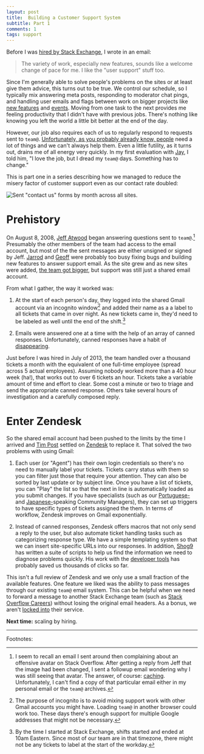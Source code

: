 ```yaml
---
layout: post
title:  Building a Customer Support System
subtitle: Part 1
comments: 1
tags: support
---
```


Before I was
[hired by Stack Exchange](http://blog.stackoverflow.com/2013/08/please-welcome-jon-ericson-community-manager/),
I wrote in an email:

> The variety of work, especially new features, sounds like a welcome
change of pace for me.  I like the "user support" stuff too.

Since I'm generally able to solve people's problems on the sites or at
least give them advice, this turns out to be true. We control our
schedule, so I typically mix answering meta posts, responding to
moderator chat pings, and handling user emails and flags between work
on bigger projects like
[new features](http://meta.stackexchange.com/q/234259/1438) and
[events](http://blog.stackoverflow.com/2014/12/winter-bash-2014/). Moving
from one task to the next provides me feeling productivity that I
didn't have with previous jobs. There's nothing like knowing you left
the world a little bit better at the end of the day.

However, our job also requires each of us to regularly respond to
requests sent to
`team@`. [Unfortunately, as you probably already know, people](https://twitter.com/horse_ebooks/status/228032106859749377)
need a lot of things and we can't always help them. Even a little
futility, as it turns out, drains me of all energy very quickly. In my
first evaluation with
[Jay](http://stackexchange.com/about/management), I told him, "I love
the job, but I dread my `team@` days. Something has to change."

This is part one in a series describing how we managed to reduce the
misery factor of customer support even as our contact rate doubled:

![Sent "contact us" forms by month across all sites.](http://i.stack.imgur.com/6cqVn.png)

# Prehistory

On August 8, 2008, [Jeff Atwood](http://blog.codinghorror.com/) began
answering questions sent to `team@`.[^1] Presumably the other members
of the team had access to the email account, but most of the the sent
messages are either unsigned or signed by
Jeff. [Jarrod](http://blog.stackoverflow.com/2009/01/welcome-stack-overflow-valued-associate-00002/)
and
[Geoff](http://blog.stackoverflow.com/2009/05/welcome-stack-overflow-valued-associate-00003/)
were probably too busy fixing bugs and building new features to answer
support email. As the site grew and as new sites were added,
[the team got bigger](http://blog.stackoverflow.com/2010/04/welcome-stack-overflow-valued-associate-00005/),
but support was still just a shared email account.

From what I gather, the way it worked was:

1. At the start of each person's day, they logged into the shared
   Gmail account via an incognito window[^2] and added their name as a
   a label to all tickets that came in over night. As new tickets came
   in, they'd need to be labeled as well until the end of the shift.[^3]

2. Emails were answered one at a time with the help of an array of
   canned responses. Unfortunately, canned responses have a habit of
   [disappearing](https://groups.google.com/forum/#!topic/gmail-users/UhgkztNU9uI).

Just before I was hired in July of 2013, the team handled over a
thousand tickets a month with the equivalent of one full-time employee
(spread across 5 actual employees). Assuming nobody worked more than a
40 hour week (ha!), that works out to over 6 tickets an hour. Tickets
take a variable amount of time and effort to clear. Some cost a minute
or two to triage and send the appropriate canned response. Others take
several hours of investigation and a carefully composed reply. 

# Enter Zendesk

So the shared email account had been pushed to the limits by the time
I arrived and
[Tim Post](http://blog.stackoverflow.com/2013/05/welcome-tim-post-our-latest-community-manager/)
settled on [Zendesk](https://www.zendesk.com/) to replace it. That solved the two problems with using Gmail:

1. Each user (or "Agent") has their own login credentials so there's
   no need to manually label your tickets. Tickets carry status with
   them so you can filter just those that require your attention. They
   can also be sorted by last update or by subject line. Once you have
   a list of tickets, you can "Play" the list so that the next in line
   is automatically loaded as you submit changes. If you have
   specialists (such as our
   [Portuguese-](http://blog.stackoverflow.com/2013/08/introducing-gabe-the-smiling-community-manager/)
   and
   [Japanese-](http://blog.stackoverflow.com/2014/07/please-welcome-jmac-community-manager-of-the-rising-sun/)speaking
   Community Managers), they can set up triggers to have specific
   types of tickets assigned the them. In terms of workflow, Zendesk
   improves on Gmail exponentially.

2. Instead of canned responses, Zendesk offers macros that not only
   send a reply to the user, but also automate ticket handling tasks
   such as categorizing response type. We have a simple templating
   system so that we can insert site-specific URLs into our
   responses. In addition,
   [Shog9](http://blog.stackoverflow.com/2011/03/welcome-valued-associate-josh-heyer/)
   has written a suite of scripts to help us find the information we
   need to diagnose problems quickly. His work with the
   [developer tools](https://developer.zendesk.com/) has probably
   saved us thousands of clicks so far.

This isn't a full review of Zendesk and we only use a small fraction
of the available features. One feature we liked was the ability to
pass messages through our existing `team@` email system. This can be
helpful when we need to forward a message to another Stack Exchange
team (such as
[Stack Overflow Careers](http://careers.stackoverflow.com/)) without
losing the original email headers. As a bonus, we aren't
[locked into](http://www.joelonsoftware.com/articles/fog0000000032.html)
their service.

**Next time:** scaling by hiring.

---

Footnotes:

[^1]:

    I seem to recall an email I sent around then complaining about an
offensive avatar on Stack Overflow.  After getting a reply from Jeff
that the image had been changed, I sent a followup email wondering why
I was still seeing that avatar. The answer, of course:
[caching](http://meta.stackexchange.com/a/221414/1438). Unfortunately,
I can't find a copy of that particular email either in my personal
email or the `team@` archives.

[^2]:

    The purpose of incognito is to avoid mixing support work with
other Gmail accounts you might have. Loading `team@` in another
browser could work too. These days there's enough support for multiple
Google addresses that might not be necessary.

[^3]:

    By the time I started at Stack Exchange, shifts started and ended
    at 10am Eastern. Since most of our team are in that timezone,
    there might not be any tickets to label at the start of the
    workday.

<!-- LocalWords: Zendesk LocalWords login Shog heyer http html
joelonsoftware -->
